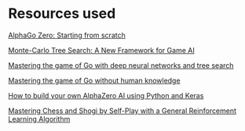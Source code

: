 Resources used
==============

[AlphaGo Zero: Starting from scratch](https://deepmind.com/blog/article/alphago-zero-starting-scratch)

[Monte-Carlo Tree Search: A New Framework for Game AI](https://www.aaai.org/Papers/AIIDE/2008/AIIDE08-036.pdf)

[Mastering the game of Go with deep
neural networks and tree search](https://storage.googleapis.com/deepmind-media/alphago/AlphaGoNaturePaper.pdf)

[Mastering the game of Go without human knowledge](https://www.nature.com/articles/nature24270.epdf?author_access_token=VJXbVjaSHxFoctQQ4p2k4tRgN0jAjWel9jnR3ZoTv0PVW4gB86EEpGqTRDtpIz-2rmo8-KG06gqVobU5NSCFeHILHcVFUeMsbvwS-lxjqQGg98faovwjxeTUgZAUMnRQ)

[How to build your own AlphaZero AI using Python and Keras](https://medium.com/applied-data-science/how-to-build-your-own-alphazero-ai-using-python-and-keras-7f664945c188)

[Mastering Chess and Shogi by Self-Play with a
General Reinforcement Learning Algorithm](https://arxiv.org/pdf/1712.01815.pdf)
